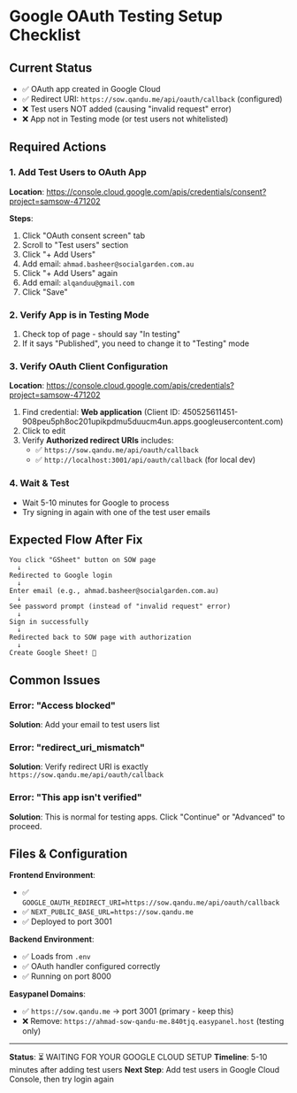# Google OAuth Testing Setup Checklist

## Current Status
- ✅ OAuth app created in Google Cloud
- ✅ Redirect URI: `https://sow.qandu.me/api/oauth/callback` (configured)
- ❌ Test users NOT added (causing "invalid request" error)
- ❌ App not in Testing mode (or test users not whitelisted)

## Required Actions

### 1. Add Test Users to OAuth App
**Location**: https://console.cloud.google.com/apis/credentials/consent?project=samsow-471202

**Steps**:
1. Click "OAuth consent screen" tab
2. Scroll to "Test users" section
3. Click "+ Add Users"
4. Add email: `ahmad.basheer@socialgarden.com.au`
5. Click "+ Add Users" again
6. Add email: `alqanduu@gmail.com`
7. Click "Save"

### 2. Verify App is in Testing Mode
1. Check top of page - should say "In testing"
2. If it says "Published", you need to change it to "Testing" mode

### 3. Verify OAuth Client Configuration
**Location**: https://console.cloud.google.com/apis/credentials?project=samsow-471202

1. Find credential: **Web application** (Client ID: 450525611451-908peu5ph8oc201upikpdmu5duucm4un.apps.googleusercontent.com)
2. Click to edit
3. Verify **Authorized redirect URIs** includes:
   - ✅ `https://sow.qandu.me/api/oauth/callback`
   - ✅ `http://localhost:3001/api/oauth/callback` (for local dev)

### 4. Wait & Test
- Wait 5-10 minutes for Google to process
- Try signing in again with one of the test user emails

## Expected Flow After Fix

```
You click "GSheet" button on SOW page
  ↓
Redirected to Google login
  ↓
Enter email (e.g., ahmad.basheer@socialgarden.com.au)
  ↓
See password prompt (instead of "invalid request" error)
  ↓
Sign in successfully
  ↓
Redirected back to SOW page with authorization
  ↓
Create Google Sheet! 🎉
```

## Common Issues

### Error: "Access blocked"
**Solution**: Add your email to test users list

### Error: "redirect_uri_mismatch"
**Solution**: Verify redirect URI is exactly `https://sow.qandu.me/api/oauth/callback`

### Error: "This app isn't verified"
**Solution**: This is normal for testing apps. Click "Continue" or "Advanced" to proceed.

## Files & Configuration

**Frontend Environment**:
- ✅ `GOOGLE_OAUTH_REDIRECT_URI=https://sow.qandu.me/api/oauth/callback`
- ✅ `NEXT_PUBLIC_BASE_URL=https://sow.qandu.me`
- ✅ Deployed to port 3001

**Backend Environment**:
- ✅ Loads from `.env` 
- ✅ OAuth handler configured correctly
- ✅ Running on port 8000

**Easypanel Domains**:
- ✅ `https://sow.qandu.me` → port 3001 (primary - keep this)
- ❌ Remove: `https://ahmad-sow-qandu-me.840tjq.easypanel.host` (testing only)

---

**Status**: ⏳ WAITING FOR YOUR GOOGLE CLOUD SETUP
**Timeline**: 5-10 minutes after adding test users
**Next Step**: Add test users in Google Cloud Console, then try login again
